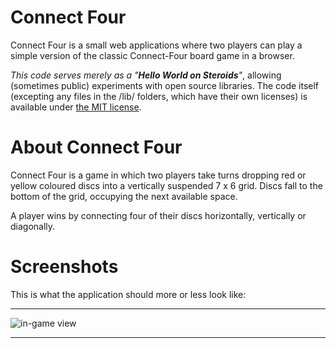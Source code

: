 # Connect Four
Connect Four is a small web applications where two players can play a simple version of the classic Connect-Four board game in a browser.

*This code serves merely as a "**Hello World on Steroids**"*, allowing (sometimes public) experiments with open source libraries. The code itself (excepting any files in the /lib/ folders, which have their own licenses) is available under [the MIT license](LICENSE.md).

# About Connect Four
Connect Four is a game in which two players take turns dropping red or yellow coloured discs into a vertically suspended 7 x 6 grid. Discs fall to the bottom of the grid, occupying the next available space.

A player wins by connecting four of their discs horizontally, vertically or diagonally.

# Screenshots
This is what the application should more or less look like:

--------

![in-game view](http://i.imgur.com/S14PX7i.png)

--------